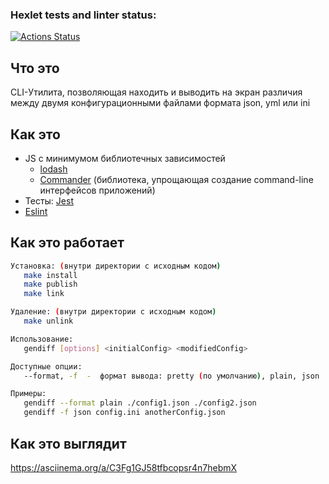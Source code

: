 ### Hexlet tests and linter status:
[![Actions Status](https://github.com/VitalMangal/frontend-project-46/actions/workflows/hexlet-check.yml/badge.svg)](https://github.com/VitalMangal/frontend-project-46/actions)

## Что это

CLI-Утилита, позволяющая находить и выводить на экран различия между двумя конфигурационными файлами формата json, yml или ini

## Как это

- JS с минимумом библиотечных зависимостей
  - [lodash](https://github.com/lodash/lodash)
  - [Commander](https://github.com/tj/commander.js) (библиотека, упрощающая создание command-line интерфейсов приложений)
- Тесты: [Jest](https://github.com/facebook/jest)
- [Eslint](https://github.com/eslint/eslint)

## Как это работает

```sh
Установка: (внутри директории с исходным кодом)
   make install
   make publish
   make link

Удаление: (внутри директории с исходным кодом)
   make unlink

Использование:
   gendiff [options] <initialConfig> <modifiedConfig>

Доступные опции:
   --format, -f  -  формат вывода: pretty (по умолчанию), plain, json

Примеры:
   gendiff --format plain ./config1.json ./config2.json
   gendiff -f json config.ini anotherConfig.json
```

## Как это выглядит

https://asciinema.org/a/C3Fg1GJ58tfbcopsr4n7hebmX
